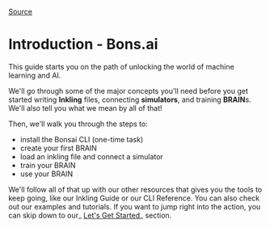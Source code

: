 
[Source](http://docs.bons.ai/getting-started/introduction "Permalink to Introduction - Bons.ai")

# Introduction - Bons.ai

This guide starts you on the path of unlocking the world of machine learning and AI.

We'll go through some of the major concepts you'll need before you get started writing **Inkling** files, connecting **simulators**, and training **BRAIN**s. We'll also tell you what we mean by all of that!

Then, we'll walk you through the steps to:

* install the Bonsai CLI (one-time task)
* create your first BRAIN
* load an inkling file and connect a simulator
* train your BRAIN
* use your BRAIN

We'll follow all of that up with our other resources that gives you the tools to keep going, like our Inkling Guide or our CLI Reference. You can also check out our examples and tutorials. If you want to jump right into the action, you can skip down to our_ [Let's Get Started][1]_ section.

[1]: http://docs.bons.ai/getting-started/lets-get-started

